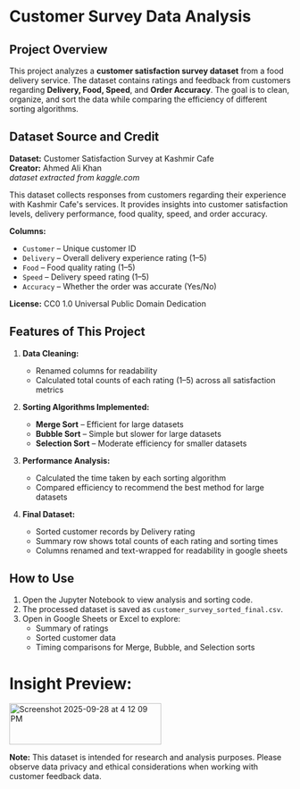 # Customer Survey Data Analysis

## Project Overview
This project analyzes a **customer satisfaction survey dataset** from a food delivery service. The dataset contains ratings and feedback from customers regarding **Delivery, Food, Speed**, and **Order Accuracy**. The goal is to clean, organize, and sort the data while comparing the efficiency of different sorting algorithms.


## Dataset Source and Credit
**Dataset:** Customer Satisfaction Survey at Kashmir Cafe  
**Creator:** Ahmed Ali Khan  
_dataset extracted from kaggle.com_

This dataset collects responses from customers regarding their experience with Kashmir Cafe's services. It provides insights into customer satisfaction levels, delivery performance, food quality, speed, and order accuracy.

**Columns:**
- `Customer` – Unique customer ID  
- `Delivery` – Overall delivery experience rating (1–5)  
- `Food` – Food quality rating (1–5)  
- `Speed` – Delivery speed rating (1–5)  
- `Accuracy` – Whether the order was accurate (Yes/No)  

**License:** CC0 1.0 Universal Public Domain Dedication  


## Features of This Project
1. **Data Cleaning:**  
   - Renamed columns for readability  
   - Calculated total counts of each rating (1–5) across all satisfaction metrics  

2. **Sorting Algorithms Implemented:**  
   - **Merge Sort** – Efficient for large datasets  
   - **Bubble Sort** – Simple but slower for large datasets  
   - **Selection Sort** – Moderate efficiency for smaller datasets  

3. **Performance Analysis:**  
   - Calculated the time taken by each sorting algorithm  
   - Compared efficiency to recommend the best method for large datasets  

4. **Final Dataset:**  
   - Sorted customer records by Delivery rating  
   - Summary row shows total counts of each rating and sorting times  
   - Columns renamed and text-wrapped for readability in google sheets  

## How to Use
1. Open the Jupyter Notebook to view analysis and sorting code.  
2. The processed dataset is saved as `customer_survey_sorted_final.csv`.  
3. Open in Google Sheets or Excel to explore:  
   - Summary of ratings  
   - Sorted customer data  
   - Timing comparisons for Merge, Bubble, and Selection sorts  

# Insight Preview:

<img width="272" height="74" alt="Screenshot 2025-09-28 at 4 12 09 PM" src="https://github.com/user-attachments/assets/14112aae-ca77-4254-a6c1-6ac9b0d6f07b" />


**Note:** This dataset is intended for research and analysis purposes. Please observe data privacy and ethical considerations when working with customer feedback data.

